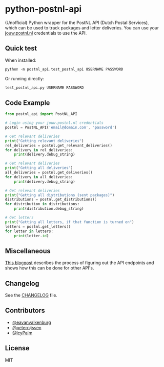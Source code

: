# python-postnl-api
(Unofficial) Python wrapper for the PostNL API (Dutch Postal Services), which can be used to track packages and letter deliveries. You can use your [jouw.postnl.nl](http://jouw.postnl.nl) credentials to use the API.

## Quick test
When installed:
```python
python -m postnl_api.test_postnl_api USERNAME PASSWORD
```

Or running directly:
```python
test_postnl_api.py USERNAME PASSWORD
```

## Code Example
```python
from postnl_api import PostNL_API

# Login using your jouw.postnl.nl credentials
postnl = PostNL_API('email@domain.com', 'password')

# Get relevant deliveries
print("Getting relevant deliveries")
rel_deliveries = postnl.get_relevant_deliveries()
for delivery in rel_deliveries:
    print(delivery.debug_string)

# Get relevant deliveries
print("Getting all deliveries")
all_deliveries = postnl.get_deliveries()
for delivery in all_deliveries:
    print(delivery.debug_string)

# Get relevant deliveries
print("Getting all distributions (sent packages)")
distributions = postnl.get_distributions()
for distribution in distributions:
    print(distribution.debug_string)

# Get letters
print("Getting all letters, if that function is turned on")
letters = postnl.get_letters()
for letter in letters:
    print(letter.id)
```

## Miscellaneous
[This blogpost](https://imick.nl/reverse-engineering-the-postnl-consumer-api/) describes the process of figuring out the API endpoints and shows how this can be done for other API's.

## Changelog
See the [CHANGELOG](./CHANGELOG.md) file.

## Contributors
- [@eavanvalkenburg](https://github.com/eavanvalkenburg)
- [@peternijssen](https://github.com/peternijssen)
- [@IcyPalm](https://github.com/IcyPalm)

## License
MIT

